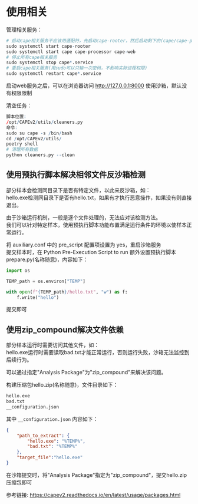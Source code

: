 # 使用相关

管理相关服务：  
```r
# 启动cape相关服务不应该用通配符，先启动cape-rooter，然后启动剩下的(cape/cape-processor/cape-web)
sudo systemctl start cape-rooter
sudo systemctl start cape cape-processor cape-web
# 停止所有cape相关服务
sudo systemctl stop cape*.service
# 重启cape相关服务(用sudo可以只输一次密码，不影响实际进程权限)
sudo systemctl restart cape*.service
```

启动web服务之后，可以在浏览器访问 http://127.0.0.1:8000 使用沙箱，默认没有权限限制  

清空任务：  
```r
脚本位置:
/opt/CAPEv2/utils/cleaners.py
命令:
sudo su cape -s /bin/bash
cd /opt/CAPEv2/utils/
poetry shell
# 清理所有数据
python cleaners.py --clean
```


## 使用预执行脚本解决相邻文件反沙箱检测
部分样本会检测同目录下是否有特定文件，以此来反沙箱，如：  
hello.exe检测同目录下是否有hello.txt，如果有才执行恶意操作，如果没有则直接退出。  

由于沙箱运行机制，一般是逐个文件处理的，无法应对该检测方法。  
我们可以针对特定样本，使用预执行脚本功能布置满足运行条件的环境以使样本正常运行。  

将 auxiliary.conf 中的 pre_script 配置项设置为 yes，重启沙箱服务  
提交样本时，在 Python Pre-Execution Script to run 额外设置预执行脚本 prepare.py(名称随意)，内容如下：  
```python
import os

TEMP_path = os.environ["TEMP"]

with open(f"{TEMP_path}/hello.txt", "w") as f:
    f.write("hello")

```
提交即可  


## 使用zip_compound解决文件依赖
部分样本运行时需要访问其他文件，如：  
hello.exe运行时需要读取bad.txt才能正常运行，否则运行失败，沙箱无法监控到后续行为。  

可以通过指定"Analysis Package"为"zip_compound"来解决该问题。  

构建压缩包hello.zip(名称随意)，文件目录如下：  
```r
hello.exe
bad.txt
__configuration.json
```
其中 `__configuration.json` 内容如下：  
```json
{
    "path_to_extract": {
        "hello.exe": "%TEMP%",
        "bad.txt": "%TEMP%"
    },
    "target_file":"hello.exe"
}
```
在沙箱提交时，将"Analysis Package"指定为"zip_compound"，提交hello.zip压缩包即可  

参考链接: https://capev2.readthedocs.io/en/latest/usage/packages.html  
